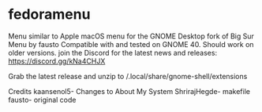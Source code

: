 # fedoramenu
Menu similar to Apple macOS menu for the GNOME Desktop
fork of Big Sur Menu by fausto
Compatible with and tested on GNOME 40. Should work on older versions.
join the Discord for the latest news and releases: https://discord.gg/kNa4CHJX

Grab the latest release and unzip to /.local/share/gnome-shell/extensions

Credits
kaansenol5- Changes to About My System
ShrirajHegde- makefile
fausto- original code
